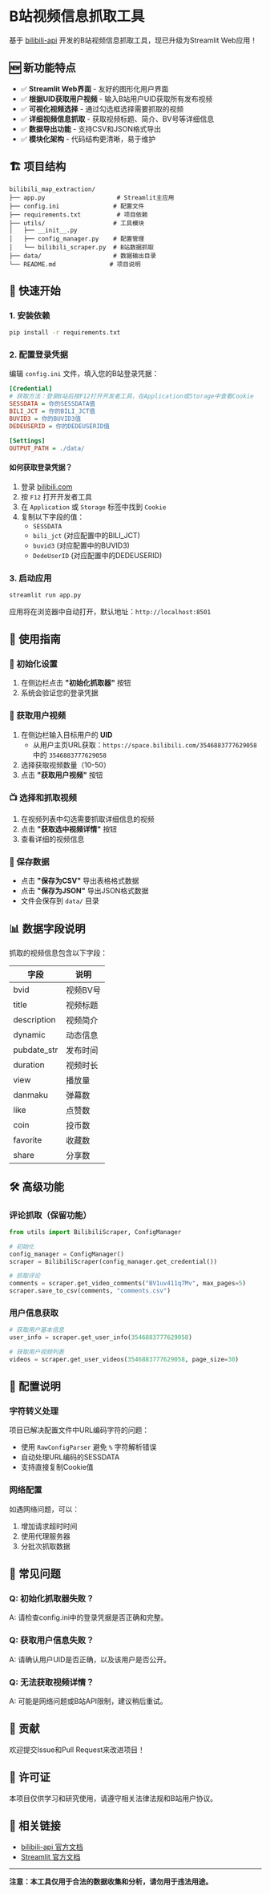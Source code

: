 # B站视频信息抓取工具

基于 [bilibili-api](https://nemo2011.github.io/bilibili-api/#/) 开发的B站视频信息抓取工具，现已升级为Streamlit Web应用！

## 🆕 新功能特点

- ✅ **Streamlit Web界面** - 友好的图形化用户界面
- ✅ **根据UID获取用户视频** - 输入B站用户UID获取所有发布视频
- ✅ **可视化视频选择** - 通过勾选框选择需要抓取的视频
- ✅ **详细视频信息抓取** - 获取视频标题、简介、BV号等详细信息
- ✅ **数据导出功能** - 支持CSV和JSON格式导出
- ✅ **模块化架构** - 代码结构更清晰，易于维护

## 🏗️ 项目结构

```
bilibili_map_extraction/
├── app.py                    # Streamlit主应用
├── config.ini               # 配置文件
├── requirements.txt          # 项目依赖
├── utils/                   # 工具模块
│   ├── __init__.py
│   ├── config_manager.py    # 配置管理
│   └── bilibili_scraper.py  # B站数据抓取
├── data/                    # 数据输出目录
└── README.md               # 项目说明
```

## 🚀 快速开始

### 1. 安装依赖

```bash
pip install -r requirements.txt
```

### 2. 配置登录凭据

编辑 `config.ini` 文件，填入您的B站登录凭据：

```ini
[Credential]
# 获取方法：登录B站后按F12打开开发者工具，在Application或Storage中查看Cookie
SESSDATA = 你的SESSDATA值
BILI_JCT = 你的BILI_JCT值
BUVID3 = 你的BUVID3值
DEDEUSERID = 你的DEDEUSERID值

[Settings]
OUTPUT_PATH = ./data/
```

#### 如何获取登录凭据？

1. 登录 [bilibili.com](https://bilibili.com)
2. 按 `F12` 打开开发者工具
3. 在 `Application` 或 `Storage` 标签中找到 `Cookie`
4. 复制以下字段的值：
   - `SESSDATA`
   - `bili_jct` (对应配置中的BILI_JCT)
   - `buvid3` (对应配置中的BUVID3)
   - `DedeUserID` (对应配置中的DEDEUSERID)

### 3. 启动应用

```bash
streamlit run app.py
```

应用将在浏览器中自动打开，默认地址：`http://localhost:8501`

## 📖 使用指南

### 🔧 初始化设置

1. 在侧边栏点击 **"初始化抓取器"** 按钮
2. 系统会验证您的登录凭据

### 👤 获取用户视频

1. 在侧边栏输入目标用户的 **UID**
   - 从用户主页URL获取：`https://space.bilibili.com/3546883777629058` 中的 `3546883777629058`
2. 选择获取视频数量（10-50）
3. 点击 **"获取用户视频"** 按钮

### 📺 选择和抓取视频

1. 在视频列表中勾选需要抓取详细信息的视频
2. 点击 **"获取选中视频详情"** 按钮
3. 查看详细的视频信息

### 💾 保存数据

- 点击 **"保存为CSV"** 导出表格格式数据
- 点击 **"保存为JSON"** 导出JSON格式数据
- 文件会保存到 `data/` 目录

## 📊 数据字段说明

抓取的视频信息包含以下字段：

| 字段 | 说明 |
|------|------|
| bvid | 视频BV号 |
| title | 视频标题 |
| description | 视频简介 |
| dynamic | 动态信息 |
| pubdate_str | 发布时间 |
| duration | 视频时长 |
| view | 播放量 |
| danmaku | 弹幕数 |
| like | 点赞数 |
| coin | 投币数 |
| favorite | 收藏数 |
| share | 分享数 |

## 🛠️ 高级功能

### 评论抓取（保留功能）

```python
from utils import BilibiliScraper, ConfigManager

# 初始化
config_manager = ConfigManager()
scraper = BilibiliScraper(config_manager.get_credential())

# 抓取评论
comments = scraper.get_video_comments("BV1uv411q7Mv", max_pages=5)
scraper.save_to_csv(comments, "comments.csv")
```

### 用户信息获取

```python
# 获取用户基本信息
user_info = scraper.get_user_info(3546883777629058)

# 获取用户视频列表
videos = scraper.get_user_videos(3546883777629058, page_size=30)
```

## 🔧 配置说明

### 字符转义处理

项目已解决配置文件中URL编码字符的问题：

- 使用 `RawConfigParser` 避免 `%` 字符解析错误
- 自动处理URL编码的SESSDATA
- 支持直接复制Cookie值

### 网络配置

如遇网络问题，可以：

1. 增加请求超时时间
2. 使用代理服务器
3. 分批次抓取数据

## 🐛 常见问题

### Q: 初始化抓取器失败？
A: 请检查config.ini中的登录凭据是否正确和完整。

### Q: 获取用户信息失败？
A: 请确认用户UID是否正确，以及该用户是否公开。

### Q: 无法获取视频详情？
A: 可能是网络问题或B站API限制，建议稍后重试。

## 🤝 贡献

欢迎提交Issue和Pull Request来改进项目！

## 📄 许可证

本项目仅供学习和研究使用，请遵守相关法律法规和B站用户协议。

## 🔗 相关链接

- [bilibili-api 官方文档](https://nemo2011.github.io/bilibili-api/#/)
- [Streamlit 官方文档](https://docs.streamlit.io/)

---

**注意：本工具仅用于合法的数据收集和分析，请勿用于违法用途。**